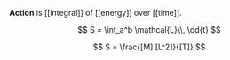 **Action** is [[integral]] of [[energy]] over [[time]].

$$
S = \int_a^b \mathcal{L}\\, \dd{t}
$$

$$
S = \frac{[M] [L^2]}{[T]}
$$